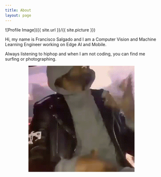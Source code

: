 ```yaml
---
title: About
layout: page
---
```

![Profile Image]({{ site.url }}/{{ site.picture }})

Hi, my name is Francisco Salgado and I am a Computer Vision and Machine Learning Engineer working on Edge AI and Mobile.

Always listening to hiphop and when I am not coding, you can find me surfing or photographing.

<div align="center">
	<img src="/assets/images/kanye_dancing.gif" >
</div>
